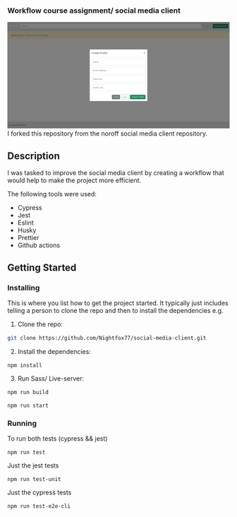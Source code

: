 ### Workflow course assignment/ social media client

![image](screenshot%20social%20media%20client.png)
I forked this repository from the noroff social media client repository.

## Description

I was tasked to improve the social media client by creating a workflow that would help to make the project more efficient.

The following tools were used:

- Cypress
- Jest
- Eslint
- Husky
- Prettier
- Github actions

## Getting Started

### Installing

This is where you list how to get the project started. It typically just includes telling a person to clone the repo and then to install the dependencies e.g.

1. Clone the repo:

```bash
git clone https://github.com/Nightfox77/social-media-client.git
```

2. Install the dependencies:

```
npm install
```
3. Run Sass/ Live-server:
```
npm run build
```
```
npm run start
```
### Running
To run both tests (cypress && jest)

```
npm run test
```
Just the jest tests

```
npm run test-unit
```
Just the cypress tests

```
npm run test-e2e-cli
```





